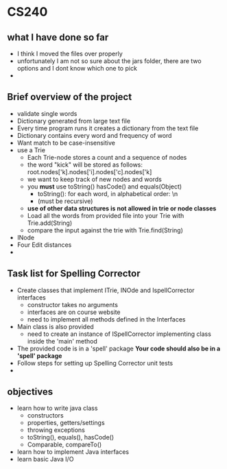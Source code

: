 # CS240
## what I have done so far
- I think I moved the files over properly
- unfortunately I am not so sure about the jars folder, there are two options and I dont know which one to pick
- 
## Brief overview of the project
- validate single words
- Dictionary generated from large text file
- Every time program runs it creates a dictionary from the text file
- Dictionary contains every word and frequency of word
- Want match to be case-insensitive
- use a Trie
  - Each Trie-node stores a count and a sequence of nodes
  - the word "kick" will be stored as follows:
  root.nodes['k].nodes['i].nodes['c].nodes['k]
  - we want to keep track of new nodes and words
  - you **must** use toString() hasCode() and equals(Object)
    - toString(): for each word, in alphabetical order: <word>\n
    - (must be recursive)
  - **use of other data structures is not allowed in trie or node classes**
  - Load all the words from provided file into your Trie with Trie.add(String)
  - compare the input against the trie with Trie.find(String)
- INode
- Four Edit distances
- 
## Task list for Spelling Corrector
- Create classes that implement ITrie, INOde and IspellCorrector interfaces
  - constructor takes no arguments
  - interfaces are on course website
  - need to implement all methods defined in the Interfaces
- Main class is also provided
  - need to create an instance of ISpellCorrector implementing class inside the 'main' method
- The provided code is in a 'spell' package **Your code should also be in a 'spell' package**
- Follow steps for setting up Spelling Corrector unit tests
- 
## objectives
- learn how to write java class
  - constructors
  - properties, getters/settings
  - throwing exceptions
  - toString(), equals(), hasCode()
  - Comparable, compareTo()
- learn how to implement Java interfaces
- learn basic Java I/O
